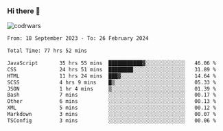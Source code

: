 ### Hi there 👋


![codrwars](https://www.codewars.com/users/rsschool_c9af20f58c35c696/badges/micro) 

<!--START_SECTION:waka-->

```txt
From: 18 September 2023 - To: 26 February 2024

Total Time: 77 hrs 52 mins

JavaScript       35 hrs 55 mins  ███████████▓░░░░░░░░░░░░░   46.06 %
CSS              24 hrs 51 mins  ████████░░░░░░░░░░░░░░░░░   31.89 %
HTML             11 hrs 24 mins  ███▓░░░░░░░░░░░░░░░░░░░░░   14.64 %
SCSS             4 hrs 9 mins    █▒░░░░░░░░░░░░░░░░░░░░░░░   05.33 %
JSON             1 hr 4 mins     ▒░░░░░░░░░░░░░░░░░░░░░░░░   01.39 %
Bash             7 mins          ░░░░░░░░░░░░░░░░░░░░░░░░░   00.17 %
Other            6 mins          ░░░░░░░░░░░░░░░░░░░░░░░░░   00.13 %
XML              5 mins          ░░░░░░░░░░░░░░░░░░░░░░░░░   00.12 %
Markdown         3 mins          ░░░░░░░░░░░░░░░░░░░░░░░░░   00.07 %
TSConfig         3 mins          ░░░░░░░░░░░░░░░░░░░░░░░░░   00.06 %
```

<!--END_SECTION:waka-->
